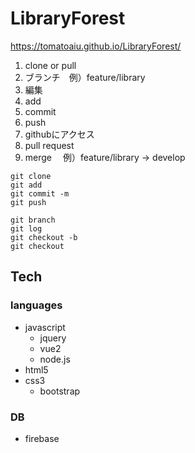 # LibraryForest
https://tomatoaiu.github.io/LibraryForest/

1. clone or pull
1. ブランチ　例）feature/library
1. 編集
1. add
1. commit
1. push
1. githubにアクセス
1. pull request
1. merge 　例）feature/library → develop


```
git clone 
git add 
git commit -m
git push

git branch
git log
git checkout -b
git checkout
```

## Tech

### languages
- javascript
  - jquery
  - vue2
  - node.js
- html5
- css3
  - bootstrap

### DB
- firebase
